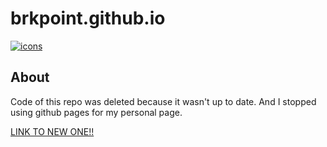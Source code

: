 # brkpoint.github.io
[![icons](https://skillicons.dev/icons?i=js,ts,nextjs,nodejs,tailwind,css,react)]()

## About
Code of this repo was deleted because it wasn't up to date. And I stopped using github pages for my personal page.

[LINK TO NEW ONE!!](https://aleks.re1.pl)

